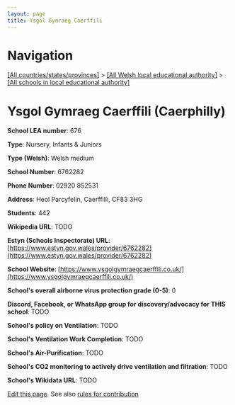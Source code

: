```yaml
---
layout: page
title: Ysgol Gymraeg Caerffili
---
```

# Navigation

[[All countries/states/provinces]](../../..) > [[All Welsh local educational authority]](../..) > [[All schools in local educational authority]](..)

# Ysgol Gymraeg Caerffili (Caerphilly)

**School LEA number**: 676

**Type**: Nursery, Infants & Juniors

**Type (Welsh)**: Welsh medium

**School Number**: 6762282

**Phone Number**: 02920 852531

**Address**: Heol Parcyfelin, Caerffilli, CF83 3HG

**Students**: 442

**Wikipedia URL**: TODO

**Estyn (Schools Inspectorate) URL**: [https://www.estyn.gov.wales/provider/6762282](https://www.estyn.gov.wales/provider/6762282)

**School Website**: [https://www.ysgolgymraegcaerffili.co.uk/](https://www.ysgolgymraegcaerffili.co.uk/)

**School's overall airborne virus protection grade (0-5)**: 0

**Discord, Facebook, or WhatsApp group for discovery/advocacy for THIS school**: TODO

**School's policy on Ventilation**: TODO

**School's Ventilation Work Completion**: TODO

**School's Air-Purification**: TODO

**School's CO2 monitoring to actively drive ventilation and filtration**: TODO

**School's Wikidata URL**: TODO




[Edit this page](https://github.com/ventilate-schools/Wales/edit/prif/./Caerphilly/Ysgol_Gymraeg_Caerffili.md). See also [rules for contribution](../../../contribution-rules/)